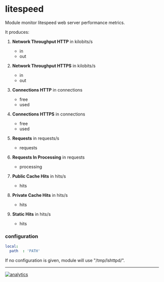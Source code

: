# litespeed

Module monitor litespeed web server performance metrics.

It produces:

1.  **Network Throughput HTTP** in kilobits/s
    -   in
    -   out

2.  **Network Throughput HTTPS** in kilobits/s
    -   in
    -   out

3.  **Connections HTTP** in connections
    -   free
    -   used

4.  **Connections HTTPS** in connections
    -   free
    -   used

5.  **Requests** in requests/s
    -   requests

6.  **Requests In Processing** in requests
    -   processing

7.  **Public Cache Hits** in hits/s
    -   hits

8.  **Private Cache Hits** in hits/s
    -   hits

9.  **Static Hits** in hits/s
    -   hits


### configuration
```yaml
local:
  path  : 'PATH'
```

If no configuration is given, module will use "/tmp/lshttpd/".

---

[![analytics](https://www.google-analytics.com/collect?v=1&aip=1&t=pageview&_s=1&ds=github&dr=https%3A%2F%2Fgithub.com%2Fnetdata%2Fnetdata&dl=https%3A%2F%2Fmy-netdata.io%2Fgithub%2Fcollectors%2Fpython.d.plugin%2Flitespeed%2FREADME&_u=MAC~&cid=5792dfd7-8dc4-476b-af31-da2fdb9f93d2&tid=UA-64295674-3)]()
